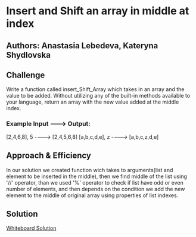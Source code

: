 # Insert and Shift an array in middle at index

## Authors: Anastasia Lebedeva, Kateryna Shydlovska

## Challenge
Write a function called insert_Shift_Array which takes in an array and the value to be added. Without utilizing any of the built-in methods available to your language, return an array with the new value added at the middle index.

### Example Input ---> Output:
[2,4,6,8], 5 ---->  [2,4,5,6,8]
[a,b,c,d,e], z ----> [a,b,c,z,d,e]


## Approach & Efficiency
In our solution we created function wich takes to arguments(list and element to be inserted in the middle), then we find middle of the list using '//' operator, than we used '%' operator to check if list have odd or even number of elements, and then depends on the condition we add the new element to the middle of original array using properties of list indexes.


## Solution
[Whiteboard Solution](https://github.com/nastinsk/python-data-structures-and-algorithms/blob/master/assets/array_shift.jpg)

